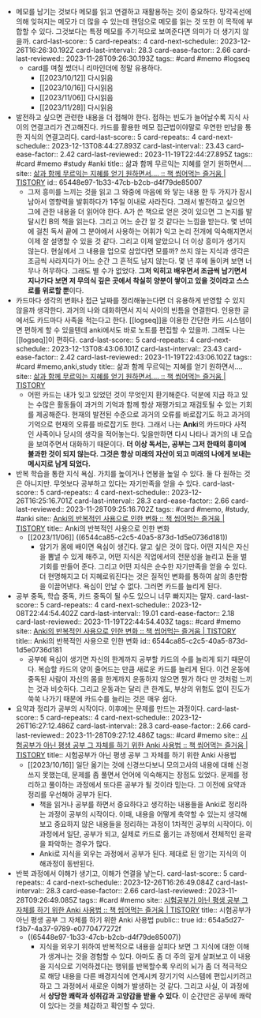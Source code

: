- 메모를 남기는 것보다 메모를 읽고 연결하고 재활용하는 것이 중요하다. 망각곡선에 의해 잊혀지는 메모가 더 많을 수 있는데 랜덤으로 메모를 읽는 것 또한 이 목적에 부합할 수 있다. 그것보다는 특정 메모를 주기적으로 보여준다면 의미가 더 생기지 않을까. 
  card-last-score:: 5
  card-repeats:: 4
  card-next-schedule:: 2023-12-26T16:26:30.192Z
  card-last-interval:: 28.3
  card-ease-factor:: 2.66
  card-last-reviewed:: 2023-11-28T09:26:30.193Z
  tags:: #card #memo #logseq
  * card를 며칠 썼더니 리마인더에 정말 유용하다.
	- [[2023/10/12]] 다시읽음
	- [[2023/10/16]] 다시읽음
	- [[2023/11/06]] 다시읽음
	- [[2023/11/28]] 다시읽음
- 발전하고 싶으면 관련한 내용을 더 접해야 한다. 접하는 빈도가 늘어날수록 지식 사이의 연결고리가 견고해진다. 카드를 활용한 메모 접근법이야말로 우연한 만남을 통한 지식의 연결고리다.
  card-last-score:: 5
  card-repeats:: 4
  card-next-schedule:: 2023-12-13T08:44:27.893Z
  card-last-interval:: 23.43
  card-ease-factor:: 2.42
  card-last-reviewed:: 2023-11-19T22:44:27.895Z
  tags:: #card #memo #study #anki
  title:: 삶과 함께 무르익는 지혜를 얻기 원하면서....
  site:: [삶과 함께 무르익는 지혜를 얻기 원하면서.... :: 책 씹어먹는 즐거움 | TISTORY](https://deliciouslearning.tistory.com/392)
  id:: 65448e97-1b33-47cb-b2cb-d4f79de85007
	- 그저 흥미를 느끼는 것을 읽고 그 와중에 마음에 와 닿는 내용 한 두 가지가 잠시 남아서 영향력을 발휘하다가 1주일 이내로 사라진다. 그래서 발전하고 싶으면 그에 관한 내용을 더 읽어야 한다. A가 쓴 책으로 얻은 것이 있으면 그 논지를 발달시킨 B의 책을 읽는다. 그리고 어느 순간 알 것 같다는 느낌을 받는다. 몇 년여에 걸친 독서 끝에 그 분야에서 사용하는 어휘가 익고 논리 전개에 익숙해지면서 이제 잘 설명할 수 있을 것 같다. 그리고 이제 알았으니 더 이상 흥미가 생기지 않는다. 현실에서 그 내용을 업으로 삼았다면 모를까? 쓰지 않는 지식과 생각은 조금씩 사라지다가 어느 순간 그 흔적도 남지 않는다. 몇 년 후에 돌이켜 보면 너무나 허무하다. 그래도 별 수가 없었다. **그저 익히고 배우면서 조금씩 남기면서 지나가다 보면 저 무의식 깊은 곳에서 착실히 양분이 쌓이고 있을 것이라고 스스로를 위로할 뿐**이다.
- 카드마다 생각의 변화나 접근 날짜를 정리해놓는다면 더 유용하게 반영할 수 있지 않을까 생각한다. 과거의 나와 대화하면서 지식 사이의 빈틈을 연결한다. 인용한 글에서도 카드마다 사족을 적는다고 한다. [[logseq]]을 이용한 간단한 카드 시스템이면 편하게 할 수 있을텐데 anki에서도 바로 노트를 편집할 수 있을까. 그래도 나는 [[logseq]]이 편하다.
  card-last-score:: 5
  card-repeats:: 4
  card-next-schedule:: 2023-12-13T08:43:06.101Z
  card-last-interval:: 23.43
  card-ease-factor:: 2.42
  card-last-reviewed:: 2023-11-19T22:43:06.102Z
  tags:: #card #memo,anki,study
  title:: 삶과 함께 무르익는 지혜를 얻기 원하면서....
  site:: [삶과 함께 무르익는 지혜를 얻기 원하면서.... :: 책 씹어먹는 즐거움 | TISTORY](https://deliciouslearning.tistory.com/392)
	- 어떤 카드는 내가 잊고 있었던 것이 무엇인지 환기해준다. 덕분에 지금 하고 있는 수많은 활동들이 과거의 기억과 함께 항상 재평가되고 재검토될 수 있는 기회를 제공해준다. 현재의 발전된 수준으로 과거의 오류를 바로잡기도 하고 과거의 기억으로 현재의 오류를 바로잡기도 한다. 그래서 나는 **Anki**의 카드마다 사적인 사족이나 당시의 생각을 적어놓는다. 잊을만하면 다시 나타나 과거의 내 모습을 보여주면서 대화하기 때문이다. **더 이상 독서는, 공부는 그저 한때의 흥미에 불과한 것이 되지 않는다. 그것은 항상 미래의 자산이 되고 미래의 나에게 보내는 메시지로 남게 되었다.**
- 반복 학습을 통한 지식 욕심. 가치를 높이거나 연봉을 높일 수 있다. 둘 다 원하는 것은 아니지만. 무엇보다 공부하고 있다는 자기만족을 얻을 수 있다.
  card-last-score:: 5
  card-repeats:: 4
  card-next-schedule:: 2023-12-26T16:25:16.701Z
  card-last-interval:: 28.3
  card-ease-factor:: 2.66
  card-last-reviewed:: 2023-11-28T09:25:16.702Z
  tags:: #card #memo, #study, #anki
  site:: [Anki의 반복적인 사용으로 인한 변화 :: 책 씹어먹는 즐거움 | TISTORY](https://deliciouslearning.tistory.com/472)
  title:: Anki의 반복적인 사용으로 인한 변화
  * [[2023/11/06]] ((6544ca85-c2c5-40a5-873d-1d5e0736d181))
	- 암기가 몸에 배이면 욕심이 생긴다. 알고 싶은 것이 많다. 어떤 지식은 자신을 뽐낼 수 있게 해주고, 어떤 지식은 직업에서의 전문성을 늘리고 돈을 벌 기회를 만들어 준다. 그리고 어떤 지식은 순수한 자기만족을 얻을 수 있다. 더 현명해지고 더 지혜로워진다는 것은 질적인 변화를 통하여 삶의 충만함을 이끌어낸다. 욕심이 안날 수 없다. 그러면 카드를 늘리게 된다.
- 공부 중독, 학습 중독, 카드 중독이 될 수도 있으니 너무 빠지지는 말자.
  card-last-score:: 5
  card-repeats:: 4
  card-next-schedule:: 2023-12-08T22:44:54.402Z
  card-last-interval:: 19.01
  card-ease-factor:: 2.18
  card-last-reviewed:: 2023-11-19T22:44:54.403Z
  tags:: #card #memo
  site:: [Anki의 반복적인 사용으로 인한 변화 :: 책 씹어먹는 즐거움 | TISTORY](https://deliciouslearning.tistory.com/472)
  title:: Anki의 반복적인 사용으로 인한 변화
  id:: 6544ca85-c2c5-40a5-873d-1d5e0736d181
	- 공부에 욕심이 생기면 자신의 한계까지 공부할 카드의 수를 늘리게 되기 때문이다. 복습할 카드의 양이 줄어드는 만큼 새로운 카드를 늘리게 된다. 이건 운동에 중독된 사람이 자신의 몸을 한계까지 운동하지 않으면 뭔가 하다 만 것처럼 느끼는 것과 비슷하다. 그리고 운동과는 달리 큰 한계도, 부상의 위험도 없이 진도가 쑥쑥 나가기 때문에 카드수를 늘리는 것은 매우 쉽다.
- 요약과 정리가 공부의 시작이다. 이후에는 문제를 만드는 과정이다. 
  card-last-score:: 5
  card-repeats:: 4
  card-next-schedule:: 2023-12-26T16:27:12.486Z
  card-last-interval:: 28.3
  card-ease-factor:: 2.66
  card-last-reviewed:: 2023-11-28T09:27:12.486Z
  tags:: #card #memo
  site:: [시험공부가 아닌 평생 공부 그 자체를 하기 위한 Anki 사용법 :: 책 씹어먹는 즐거움 | TISTORY](https://deliciouslearning.tistory.com/477)
  title:: 시험공부가 아닌 평생 공부 그 자체를 하기 위한 Anki 사용법
  * [[2023/10/16]] 일단 옮기는 것에 신경쓰다보니 모의고사의 내용에 대해 신경쓰지 못했는데, 문제를 좀 풀면서 언어에 익숙해지는 장점도 있었다. 문제를 정리하고 풀이하는 과정에서 또다른 공부가 될 것이라 믿는다. 그 이전에 요약과 정리를 우선해야 공부가 된다.
	- 책을 읽거나 공부를 하면서 중요하다고 생각하는 내용들을 Anki로 정리하는 과정이 공부의 시작이다. 이때, 내용을 어떻게 축약할 수 있는지 생각해보고 중요하지 않은 내용들을 정리하는 과정이 1차적인 공부의 시작이다. 이 과정에서 일단, 공부가 되고, 실제로 카드로 옮기는 과정에서 전체적인 윤곽을 파악하는 경우가 많다.
	- Anki로 지식을 외우는 과정에서 공부가 된다. 제대로 된 암기는 지식의 이해과정이 동반된다.
- 반복 과정에서 이해가 생기고, 이해가 연결을 낳는다.
  card-last-score:: 5
  card-repeats:: 4
  card-next-schedule:: 2023-12-26T16:26:49.084Z
  card-last-interval:: 28.3
  card-ease-factor:: 2.66
  card-last-reviewed:: 2023-11-28T09:26:49.085Z
  tags:: #card #memo
  site:: [시험공부가 아닌 평생 공부 그 자체를 하기 위한 Anki 사용법 :: 책 씹어먹는 즐거움 | TISTORY](https://deliciouslearning.tistory.com/477)
  title:: 시험공부가 아닌 평생 공부 그 자체를 하기 위한 Anki 사용법
  public:: true
  id:: 654a5d27-f3b7-4a37-9789-e0770477272f
  * ((65448e97-1b33-47cb-b2cb-d4f79de85007))
	- 지식을 외우기 위하여 반복적으로 내용을 살피다 보면 그 지식에 대한 이해가 생겨나는 것을 경험할 수 있다. 아마도 좀 더 주의 깊게 살펴보고 이 내용을 지식으로 기억하겠다는 행위를 반복할수록 우리의 뇌가 좀 더 적극적으로 해당 내용을 다른 배경지식에 연계시켜 장기기억 시스템에 편입시키려고 하고 그 과정에서 새로운 이해가 발생하는 것 같다. 그리고 사실, 이 과정에서 **상당한 쾌락과 성취감과 고양감을 받을 수 있다**. 이 순간만은 공부에 쾌락이 있다는 것을 체감하고 확인할 수 있다.